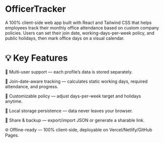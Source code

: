 # OfficerTracker
A 100% client-side web app built with React and Tailwind CSS that helps employees track their monthly office attendance based on custom company policies. Users can set their join date, working-days-per-week policy, and public holidays, then mark office days on a visual calendar.


# 💡 Key Features

🧩 Multi-user support — each profile’s data is stored separately.

📅 Join-date-aware tracking — calculates static working days, required attendance, and progress.

🎯 Customizable policy — adjust days-per-week target and holidays anytime.

💾 Local storage persistence — data never leaves your browser.

🔗 Share & backup — export/import JSON or generate a sharable link.

🌐 Offline-ready — 100% client-side, deployable on Vercel/Netlify/GitHub Pages.